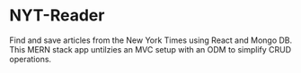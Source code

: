 # NYT-Reader
Find and save articles from the New York Times using React and Mongo DB.  This MERN stack app untilzies an MVC setup with an ODM to simplify CRUD operations. 
